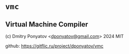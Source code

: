 # `vmc`
## Virtual Machine Compiler

(c) Dmitry Ponyatov <<dponyatov@gmail.com>> 2024 MIT

github: https://gitflic.ru/project/dponyatov/vmc
